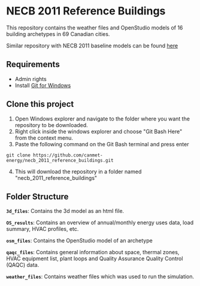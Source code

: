 # NECB 2011 Reference Buildings 

This repository contains the weather files and OpenStudio models of 16 building archetypes in 69 Canadian cities.

Similar repository with NECB 2011 baseline models can be found [here](https://github.com/canmet-energy/necb-2011-baselines)

## Requirements
* Admin rights
* Install [Git for Windows](https://git-scm.com/downloads)

## Clone this project
1.  Open Windows explorer and navigate to the folder where you want the repository to be downloaded.
2.  Right click inside the windows explorer and choose "Git Bash Here" from the context menu.
3.  Paste the following command on the Git Bash terminal and press enter
```
git clone https://github.com/canmet-energy/necb_2011_reference_buildings.git
```
4.  This will download the repository in a folder named "necb_2011_reference_buildings"

## Folder Structure

**`3d_files`**: Contains the 3d model as an html file.

**`OS_results`**: Contains an overview of annual/monthly energy uses data, load summary, HVAC profiles, etc.

**`osm_files`**: Contains the OpenStudio model of an archetype

**`qaqc_files`**: Contains general information about space, thermal zones, HVAC equipment list, plant loops and Quality Assurance Quality Control (QAQC) data.

**`weather_files`**: Contains weather files which was used to run the simulation.

